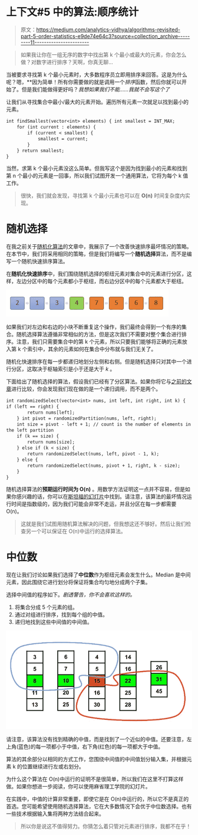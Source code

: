 # 上下文#5 中的算法:顺序统计

> 原文：<https://medium.com/analytics-vidhya/algorithms-revisited-part-5-order-statistics-e9de74e64c3?source=collection_archive---------11----------------------->

> 如果我让你在一组无序的数字中找出第 k 个最小或最大的元素，你会怎么做？对数字进行排序？天啊，你真无聊…

当被要求寻找第 k 个最小元素时，大多数程序员立即用排序来回答。这是为什么呢？嗯，**因为简单！所有你需要做的就是调用一个*排序*函数，然后你就可以开始了。但是我们能做得更好吗？*我想如果我们不能……*我就不会写这个了**

让我们从寻找集合中最小/最大的元素开始。遍历所有元素一次就足以找到最小的元素。

```
int findSmallest(vector<int> elements) { int smallest = INT_MAX;
    for (int current : elements) {
        if (current < smallest) {
            smallest = current;
        }
    } return smallest;
}
```

当然，求第 k 个最小元素没这么简单。但我写这个是因为找到最小的元素和找到第 n 个最小的元素是一回事，所以我们试图开发一个通用算法，它将为每个 k 值工作。

> 很快，我们就会发现，寻找第 k 个最小元素也可以在 **O(n)** 时间复杂度内实现。

# 随机选择

在我之前关于[随机化算法](/swlh/algorithms-revisited-part-4-randomized-algorithms-f7677e292458?source=friends_link&sk=7e483ec89fee69d49657e3657d1d030f)的文章中，我展示了一个改善快速排序最坏情况的策略。在本节中，我们将采用相同的策略，但是我们将编写一个**随机选择**算法，而不是编写一个随机快速排序算法。

在**随机化快速排序**中，我们围绕随机选择的枢纽元素对集合中的元素进行分区，这样，左边分区中的每个元素都小于枢纽，而右边分区中的每个元素都大于枢纽。

![](img/b35bfed8602ce0748e724e0399750da8.png)

如果我们对左边和右边的小块不断重复这个操作，我们最终会得到一个有序的集合。随机选择算法遵循非常相似的方法，但是这次我们不需要对整个集合进行排序。注意，我们只需要集合中的第 k 个元素，所以只要我们能够将正确的元素放入第 k 个索引中，其余的元素如何在集合中分布就与我们无关了。

随机化快速排序在每一步都递归地划分左侧和右侧。但是随机选择只对其中一个进行分区，这取决于枢轴索引是小于还是大于 *k* 。

下面给出了随机选择的算法，假设我们已经有了分区算法。如果你将它与[之前的文章](/swlh/algorithms-revisited-part-4-randomized-algorithms-f7677e292458?source=friends_link&sk=7e483ec89fee69d49657e3657d1d030f)进行比较，你会发现我们现在做的是一个递归调用，而不是两个。

```
int randomizedSelect(vector<int> nums, int left, int right, int k) { if (left == right) {
        return nums[left];
    } int pivot = randomizedPartition(nums, left, right);
    int size = pivot - left + 1; // count is the number of elements in the left partition
    if (k == size) {
        return nums[size];
    } else if (k < size) {
        return randomizedSelect(nums, left, pivot - 1, k);
    } else {
        return randomizedSelect(nums, pivot + 1, right, k - size);
    }
}
```

随机选择算法的**预期运行时间为 O(n)** 。用数学方法证明这一点并不容易，但是如果你感兴趣的话，你可以在[斯坦福的幻灯片](https://web.stanford.edu/class/archive/cs/cs161/cs161.1138/lectures/09/Small09.pdf)中找到。请注意，该算法的最坏情况运行时间是指数级的，因为我们可能会非常不走运，并且分区在每一步都需要 O(n)。

> 这就是我们试图用随机算法解决的问题，但我想这还不够好。然后让我们检查另一个可以保证在 O(n)中运行的选择算法。

# 中位数

现在让我们讨论如果我们选择了**中位数**作为枢纽元素会发生什么。Median 是中间元素，因此围绕它进行划分将保证将集合均匀地分成两个子集。

选择中间值的程序如下。*剧透警告，你不会喜欢这样的。*

1.  将集合分成 5 个元素的组。
2.  通过对组进行排序，找到每个组的中值。
3.  递归地找到这些中间值的中间值。

![](img/b96e5dfa013ed854f369063664410eab.png)

请注意，该算法没有找到精确的中值，而是找到了一个近似的中值。还要注意，左上角(蓝色)的每一项都小于中值，右下角(红色)的每一项都大于中值。

算法的其余部分以相同的方式工作，您围绕中间值的中间值划分输入集，并根据元素 k 的位置继续进行左或右划分。

为什么这个算法在 O(n)中运行的证明不是很简单，所以我们在这里不打算这样做。如果你想进一步阅读，你可以使用麻省理工学院的幻灯片。

在实践中，中值的计算非常重要，即使它是在 O(n)中运行的，所以它不是真正的首选。您可能希望使用随机选择算法，它在大多数情况下会优于中位数选择。也有一些技术根据输入集将两种方法结合起来。

> 所以你是说这不值得努力。你猜怎么着只管对元素进行排序，我都不在乎！
